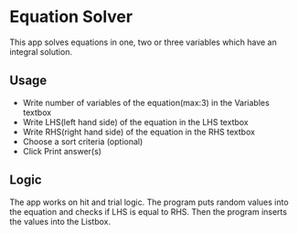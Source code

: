 # Equation Solver
This app solves equations in one, two or three variables which have an integral solution.

## Usage
* Write number of variables of the equation(max:3) in the Variables textbox
* Write LHS(left hand side) of the equation in the LHS textbox
* Write RHS(right hand side) of the equation in the RHS textbox
* Choose a sort criteria (optional)
* Click Print answer(s)

## Logic
The app works on hit and trial logic.
The program puts random values into the equation and checks if LHS is equal to RHS.
Then the program inserts the values into the Listbox.